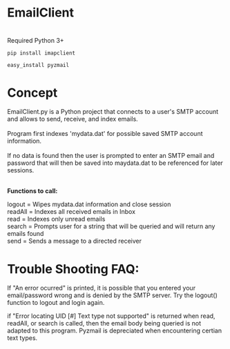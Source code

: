 # EmailClient

#

Required Python 3+

```
pip install imapclient

easy_install pyzmail
```

#

# Concept

EmailClient.py is a Python project that connects to a user's SMTP account and allows to send, receive, and index emails. </br>
<br/>
Program first indexes 'mydata.dat' for possible saved SMTP account information.<br/>
<br/>
If no data is found then the user is prompted to enter an SMTP email and password that will then be saved into maydata.dat to be referenced for later sessions.<br/>
<br/>

<b>Functions to call: </b><br/>

logout = Wipes mydata.dat information and close session<br/>
readAll = Indexes all received emails in Inbox<br/>
read = Indexes only unread emails<br/>
search = Prompts user for a string that will be queried and will return any emails found <br/>
send = Sends a message to a directed receiver<br/>

#

# Trouble Shooting FAQ:

If "An error ocurred" is printed, it is possible that you entered your email/password wrong and is denied by the SMTP server. Try the logout() function to logout and login again.

if "Error locating UID [#] Text type not supported" is returned when read, readAll, or search is called, then the email body being queried is not adapted to this program. Pyzmail is depreciated when encountering certian text types.
